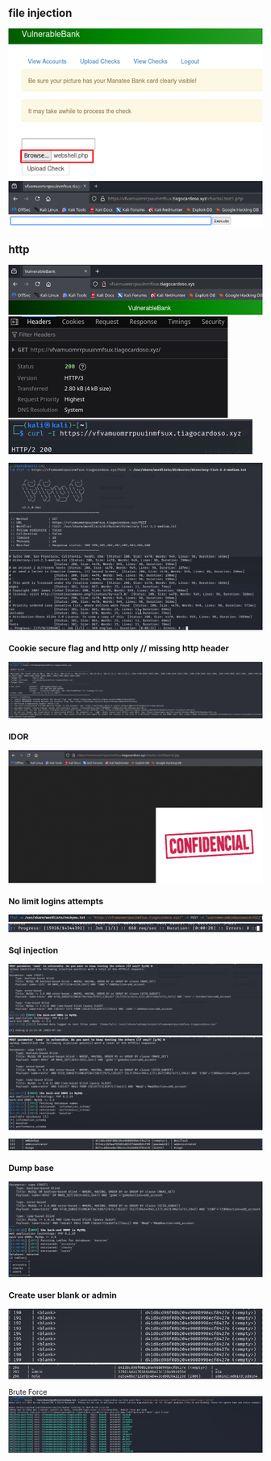 ## file injection
![](Imagens/Progress-7.png)
![](Imagens/Progress-8.png)


## http
![](Imagens/http.png)
![](Imagens/http%20v2.png)
![](Imagens/http%20v3.png)



![](Imagens/Progress%201.png)

### Cookie secure flag and http only // missing http header
![](Imagens/nikto.png)


### IDOR

![](Imagens/Progress-9.png)


### No limit logins attempts 
![](Imagens/Progress-3.png)
![](Imagens/Progress.png)

### Sql injection
![](Imagens/Progress-1.png)
![](Imagens/Progress-4.png)

![](Imagens/Progress-6.png)

### Dump base
![](Imagens/Progress-5.png)


### Create user blank or admin

![](Imagens/Progress-10.png)
![](Imagens/Progress-11.png)

Brute Force
![](Imagens/Progress-12.png)
